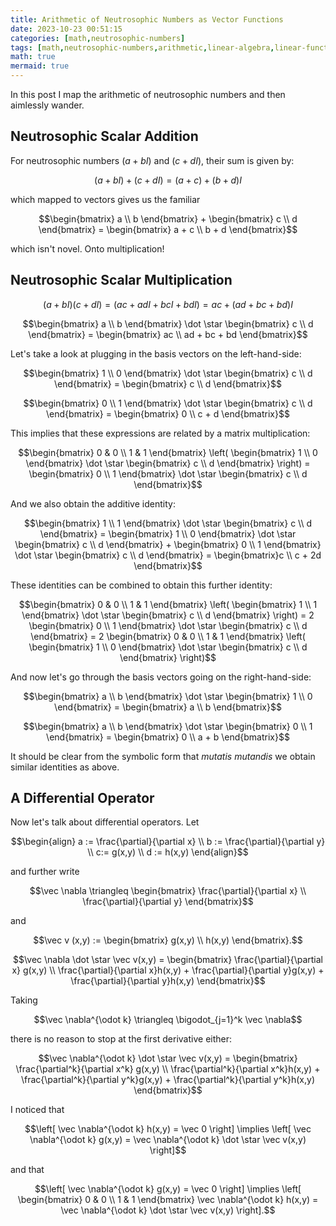 ```yaml
---
title: Arithmetic of Neutrosophic Numbers as Vector Functions
date: 2023-10-23 00:51:15
categories: [math,neutrosophic-numbers]
tags: [math,neutrosophic-numbers,arithmetic,linear-algebra,linear-functional,differential-operator,vectors,vector-functions]
math: true
mermaid: true
---
```


In this post I map the arithmetic of neutrosophic numbers and then aimlessly wander.

## Neutrosophic Scalar Addition

For neutrosophic numbers $(a+bI)$ and $(c+dI)$, their sum is given by:

$$(a+bI) + (c+dI) = (a+c)+(b+d)I$$

which mapped to vectors gives us the familiar

$$\begin{bmatrix} a \\ b \end{bmatrix} + \begin{bmatrix} c \\ d \end{bmatrix} = \begin{bmatrix} a + c \\ b + d \end{bmatrix}$$

which isn't novel. Onto multiplication!

## Neutrosophic Scalar Multiplication

$$(a+bI)(c+dI) = (ac + adI +bcI + bdI) = ac + (ad +bc + bd)I$$

$$\begin{bmatrix} a \\ b \end{bmatrix} \dot \star \begin{bmatrix} c \\ d \end{bmatrix} = \begin{bmatrix} ac \\ ad + bc + bd \end{bmatrix}$$

Let's take a look at plugging in the basis vectors on the left-hand-side:

$$\begin{bmatrix} 1 \\ 0 \end{bmatrix} \dot \star \begin{bmatrix} c \\ d \end{bmatrix} = \begin{bmatrix} c \\ d \end{bmatrix}$$

$$\begin{bmatrix} 0 \\ 1 \end{bmatrix} \dot \star \begin{bmatrix} c \\ d \end{bmatrix} = \begin{bmatrix} 0 \\ c + d \end{bmatrix}$$

This implies that these expressions are related by a matrix multiplication:

$$\begin{bmatrix} 0 & 0 \\ 1 & 1 \end{bmatrix} \left( \begin{bmatrix} 1 \\ 0 \end{bmatrix} \dot \star \begin{bmatrix} c \\ d \end{bmatrix} \right) = \begin{bmatrix} 0 \\ 1 \end{bmatrix} \dot \star \begin{bmatrix} c \\ d \end{bmatrix}$$

And we also obtain the additive identity:

$$\begin{bmatrix} 1 \\ 1 \end{bmatrix} \dot \star \begin{bmatrix} c \\ d \end{bmatrix} = \begin{bmatrix} 1 \\ 0 \end{bmatrix} \dot \star \begin{bmatrix} c \\ d \end{bmatrix} + \begin{bmatrix} 0 \\ 1 \end{bmatrix} \dot \star \begin{bmatrix} c \\ d \end{bmatrix} = \begin{bmatrix}c \\ c + 2d \end{bmatrix}$$

These identities can be combined to obtain this further identity:

$$\begin{bmatrix} 0 & 0 \\ 1 & 1 \end{bmatrix} \left( \begin{bmatrix} 1 \\ 1 \end{bmatrix} \dot \star \begin{bmatrix} c \\ d \end{bmatrix} \right) = 2 \begin{bmatrix} 0 \\ 1 \end{bmatrix} \dot \star \begin{bmatrix} c \\ d \end{bmatrix} = 2 \begin{bmatrix} 0 & 0 \\ 1 & 1 \end{bmatrix} \left( \begin{bmatrix} 1 \\ 0 \end{bmatrix} \dot \star \begin{bmatrix} c \\ d \end{bmatrix} \right)$$

And now let's go through the basis vectors going on the right-hand-side:

$$\begin{bmatrix} a \\ b \end{bmatrix} \dot \star \begin{bmatrix} 1 \\ 0 \end{bmatrix} = \begin{bmatrix} a \\ b \end{bmatrix}$$

$$\begin{bmatrix} a \\ b \end{bmatrix} \dot \star \begin{bmatrix} 0 \\ 1 \end{bmatrix} = \begin{bmatrix} 0 \\ a + b \end{bmatrix}$$

It should be clear from the symbolic form that *mutatis mutandis* we obtain similar identities as above.

## A Differential Operator

Now let's talk about differential operators. Let

$$\begin{align} a := \frac{\partial}{\partial x} \\ b := \frac{\partial}{\partial y} \\ c:= g(x,y) \\ d := h(x,y) \end{align}$$

and further write

$$\vec \nabla \triangleq \begin{bmatrix} \frac{\partial}{\partial x} \\ \frac{\partial}{\partial y} \end{bmatrix}$$

and 

$$\vec v (x,y) := \begin{bmatrix} g(x,y) \\ h(x,y) \end{bmatrix}.$$

$$\vec \nabla \dot \star \vec v(x,y) = \begin{bmatrix} \frac{\partial}{\partial x} g(x,y) \\ \frac{\partial}{\partial x}h(x,y) + \frac{\partial}{\partial y}g(x,y) + \frac{\partial}{\partial y}h(x,y) \end{bmatrix}$$

Taking

$$\vec \nabla^{\odot k} \triangleq \bigodot_{j=1}^k \vec \nabla$$

there is no reason to stop at the first derivative either:

$$\vec \nabla^{\odot k} \dot \star \vec v(x,y) = \begin{bmatrix} \frac{\partial^k}{\partial x^k} g(x,y) \\ \frac{\partial^k}{\partial x^k}h(x,y) + \frac{\partial^k}{\partial y^k}g(x,y) + \frac{\partial^k}{\partial y^k}h(x,y) \end{bmatrix}$$

I noticed that 

$$\left[ \vec \nabla^{\odot k} h(x,y) = \vec 0 \right] \implies \left[ \vec \nabla^{\odot k} g(x,y) = \vec \nabla^{\odot k} \dot \star \vec v(x,y) \right]$$

and that

$$\left[ \vec \nabla^{\odot k} g(x,y) = \vec 0 \right] \implies \left[ \begin{bmatrix} 0 & 0 \\ 1 & 1 \end{bmatrix} \vec \nabla^{\odot k} h(x,y) = \vec \nabla^{\odot k} \dot \star \vec v(x,y) \right].$$
